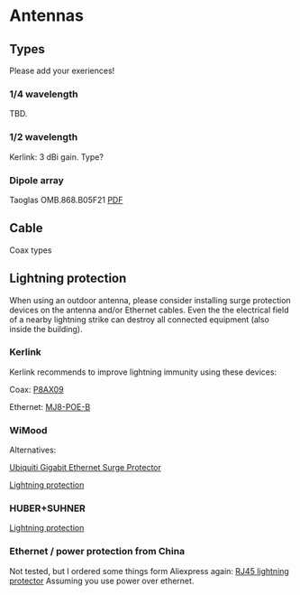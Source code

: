 # Antennas

## Types

Please add your exeriences!

### 1/4 wavelength

TBD.

### 1/2 wavelength

Kerlink: 3 dBi gain. Type?

### Dipole array

Taoglas OMB.868.B05F21 [PDF](http://www.taoglas.com/images/product_images/original_images/OMB.868.B05F21.pdf)

## Cable

Coax types

## Lightning protection

When using an outdoor antenna, please consider installing surge 
protection devices on the antenna and/or Ethernet cables. Even the
the electrical field of a nearby lightning strike can
destroy all connected equipment (also inside the building).

### Kerlink

Kerlink recommends to improve lightning immunity using these devices:

Coax: [P8AX09](http://www.citel.fr/en/produit/citel-radiocommunication-surge-protectors/citel-coaxial-gdt/gamme-coaxial-P8AX/p8ax09-nmf.html)

Ethernet: [MJ8-POE-B](http://www.citel.fr/en/produit/citel-surge-protector-for-dataline-network/poe-surge-protector/surge-protectors-MJ8-POE/mj8-poe-b.html)

### WiMood

Alternatives:

[Ubiquiti Gigabit Ethernet Surge Protector](http://www.wimoodshop.nl/product/613/Ubiquiti-Gigabit-Ethernet-Surge-Protector)

[Lightning protection](http://www.wimoodshop.nl/product/82/Bliksembeveiliging-tot-2,4-GHz)

### HUBER+SUHNER 

[Lightning protection](http://www.hubersuhner.com/en/lightningprotection)


### Ethernet / power protection from China
Not tested, but I ordered some things form Aliexpress again:
[RJ45 lightning protector](http://www.aliexpress.com/item/1-10pcs-RJ45-Ethernet-Network-Surge-Protector-Lightning-Arrester-SPD-Device-10KA/32384571796.html)
Assuming you use power over ethernet.